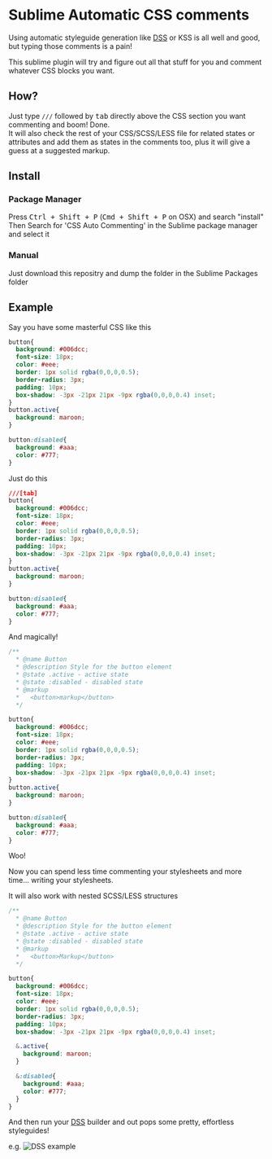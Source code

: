Sublime Automatic CSS comments
=========================

Using automatic styleguide generation like <a href="https://github.com/darcyclarke/DSS/" title="DSS">DSS</a> or KSS is all well and good, but typing those comments is a pain!

This sublime plugin will try and figure out all that stuff for you and comment whatever CSS blocks you want. 

<h2>How?</h2>
Just type <code>///</code> followed by <kbd>tab</kbd> directly above the CSS section you want commenting and boom! Done.<br/>
It will also check the rest of your CSS/SCSS/LESS file for related states or attributes and add them as states in the comments too, plus it will give
a guess at a suggested markup.

<h2>Install</h2>
<h3>Package Manager</h3>
Press <kbd>Ctrl + Shift + P</kbd> (<kbd>Cmd + Shift + P</kbd> on OSX) and search "install"<br/>
Then Search for 'CSS Auto Commenting' in the Sublime package manager and select it

<h3>Manual</h3>
Just download this repositry and dump the folder in the Sublime Packages folder

<h2>Example</h2>

Say you have some masterful CSS like this

```css
button{
  background: #006dcc;
  font-size: 18px;
  color: #eee;
  border: 1px solid rgba(0,0,0,0.5);
  border-radius: 3px;
  padding: 10px;
  box-shadow: -3px -21px 21px -9px rgba(0,0,0,0.4) inset;
}
button.active{
  background: maroon;
}

button:disabled{
  background: #aaa;
  color: #777;
}
````

Just do this

```css
///[tab]
button{
  background: #006dcc;
  font-size: 18px;
  color: #eee;
  border: 1px solid rgba(0,0,0,0.5);
  border-radius: 3px;
  padding: 10px;
  box-shadow: -3px -21px 21px -9px rgba(0,0,0,0.4) inset;
}
button.active{
  background: maroon;
}

button:disabled{
  background: #aaa;
  color: #777;
}
````

And magically!


```css
/**
  * @name Button
  * @description Style for the button element
  * @state .active - active state
  * @state :disabled - disabled state
  * @markup
  *   <button>markup</button>
  */

button{
  background: #006dcc;
  font-size: 18px;
  color: #eee;
  border: 1px solid rgba(0,0,0,0.5);
  border-radius: 3px;
  padding: 10px;
  box-shadow: -3px -21px 21px -9px rgba(0,0,0,0.4) inset;
}
button.active{
  background: maroon;
}

button:disabled{
  background: #aaa;
  color: #777;
}
````

Woo!

Now you can spend less time commenting your stylesheets and more time... writing your stylesheets.

It will also work with nested SCSS/LESS structures

```scss
/**
  * @name Button
  * @description Style for the button element
  * @state .active - active state
  * @state :disabled - disabled state
  * @markup
  *   <button>Markup</button>
  */

button{
  background: #006dcc;
  font-size: 18px;
  color: #eee;
  border: 1px solid rgba(0,0,0,0.5);
  border-radius: 3px;
  padding: 10px;
  box-shadow: -3px -21px 21px -9px rgba(0,0,0,0.4) inset;

  &.active{
    background: maroon;
  }

  &:disabled{
    background: #aaa;
    color: #777;
  }
}
````


And then run your <a href="https://github.com/darcyclarke/DSS/" title="DSS">DSS</a> builder and out pops some pretty, effortless styleguides!

e.g.
<img src="http://i.imgur.com/iNSNJsc.png" title="DSS example"/>
